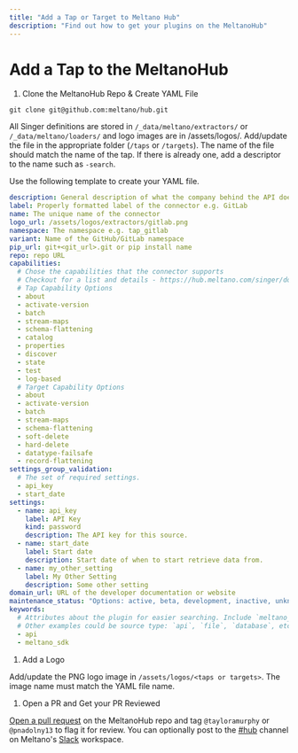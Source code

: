 ```yaml
---
title: "Add a Tap or Target to Meltano Hub"
description: "Find out how to get your plugins on the MeltanoHub"
---
```


# Add a Tap to the MeltanoHub

1. Clone the MeltanoHub Repo & Create YAML File

```
git clone git@github.com:meltano/hub.git
```

All Singer definitions are stored in `/_data/meltano/extractors/` or `/_data/meltano/loaders/` and logo images are in /assets/logos/<extractors or loaders>. Add/update the file in the appropriate folder (`/taps` or `/targets`). The name of the file should match the name of the tap. If there is already one, add a descriptor to the name such as `-search`.

Use the following template to create your YAML file.

```yaml
description: General description of what the company behind the API does
label: Properly formatted label of the connector e.g. GitLab
name: The unique name of the connector
logo_url: /assets/logos/extractors/gitlab.png
namespace: The namespace e.g. tap_gitlab
variant: Name of the GitHub/GitLab namespace
pip_url: git+<git_url>.git or pip install name
repo: repo URL
capabilities:
  # Chose the capabilities that the connector supports
  # Checkout for a list and details - https://hub.meltano.com/singer/docs#singer-connector-capabilities
  # Tap Capability Options
  - about
  - activate-version
  - batch
  - stream-maps
  - schema-flattening
  - catalog
  - properties
  - discover
  - state
  - test
  - log-based
  # Target Capability Options
  - about
  - activate-version
  - batch
  - stream-maps
  - schema-flattening
  - soft-delete
  - hard-delete
  - datatype-failsafe
  - record-flattening
settings_group_validation:
  # The set of required settings.
  - api_key
  - start_date
settings:
  - name: api_key
    label: API Key
    kind: password
    description: The API key for this source.
  - name: start_date
    label: Start date
    description: Start date of when to start retrieve data from.
  - name: my_other_setting
    label: My Other Setting
    description: Some other setting
domain_url: URL of the developer documentation or website
maintenance_status: "Options: active, beta, development, inactive, unknown"
keywords:
  # Attributes about the plugin for easier searching. Include `meltano_sdk` here if built using the SDK.
  # Other examples could be source type: `api`, `file`, `database`, etc. or cloud name `aws`, `gcp`, etc.
  - api
  - meltano_sdk
```

1. Add a Logo

Add/update the PNG logo image in `/assets/logos/<taps or targets>`. The image name must match the YAML file name.

1. Open a PR and Get your PR Reviewed

[Open a pull request](https://github.com/meltano/hub/pulls) on the MeltanoHub repo and tag `@tayloramurphy` or `@pnadolny13` to flag it for review. You can optionally post to the [#hub](https://meltano.slack.com/archives/C01UGBSJNG5) channel on Meltano's [Slack](https://meltano.com/slack) workspace.

